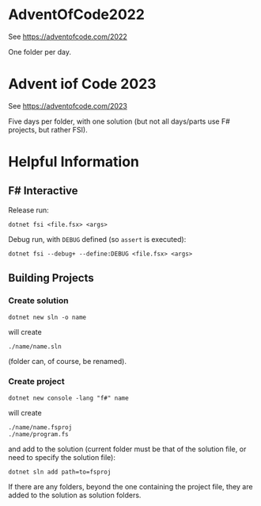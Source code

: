 # AdventOfCode2022

See https://adventofcode.com/2022

One folder per day.

# Advent iof Code 2023

See https://adventofcode.com/2023

Five days per folder, with one solution (but not all days/parts use
F# projects, but rather FSI).


# Helpful Information

## F# Interactive

Release run:

    dotnet fsi <file.fsx> <args>

Debug run, with `DEBUG` defined (so `assert` is executed):

    dotnet fsi --debug+ --define:DEBUG <file.fsx> <args>


## Building Projects

### Create solution

    dotnet new sln -o name

will create

    ./name/name.sln

(folder can, of course, be renamed).

### Create project

    dotnet new console -lang "f#" name

will create

    ./name/name.fsproj
    ./name/program.fs

and add to the solution (current folder must be that of the solution file, or need to specify the solution file):

    dotnet sln add path=to=fsproj

If there are any folders, beyond the one containing the project file, they are added to the solution as solution folders.
